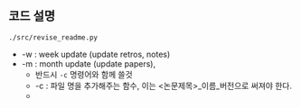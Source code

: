 ## 코드 설명
`./src/revise_readme.py`
- -w : week update (update retros, notes)
- -m : month update (update papers),
    - 반드시 `-c` 명령어와 함께 쓸것
    - -c : 파일 명을 추가해주는 함수, 이는 <논문제목>_이름_버전으로 써져야 한다.
    - 
